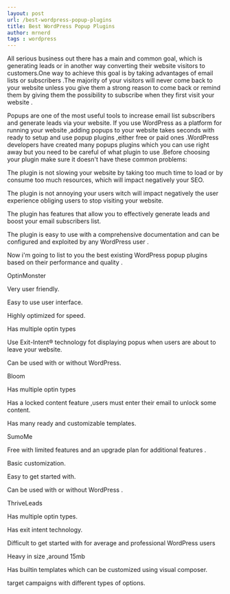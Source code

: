 ```yaml
---
layout: post
url: /best-wordpress-popup-plugins
title: Best WordPress Popup Plugins
author: mrnerd
tags : wordpress
---
```

All serious business out there has a main and common goal, which is generating leads or in another way converting their website visitors to customers.One way to achieve this goal is by taking advantages of email lists or subscribers .The majority of your visitors will never come back to your website unless you give them a strong reason to come back or remind them by giving them the possibility to subscribe when they first visit your website .

Popups are one of the most useful tools to increase email list subscribers and generate leads via your website. If you use WordPress as a platform for running your website ,adding popups to your website takes seconds with ready to setup and use popup plugins ,either free or paid ones .WordPress developers have created many popups plugins which you can use right away but you need to be careful of what plugin to use .Before choosing your plugin make sure it doesn't have these common problems:

The plugin is not slowing your website by taking too much time to load or by consume too much resources,  which will impact negatively your SEO.

The plugin is not annoying your users witch will impact negatively the user experience obliging users to stop visiting your website.

The plugin has features that allow you to effectively generate leads and boost your email subscribers list.

The plugin is easy to use with a comprehensive documentation and can be configured and exploited by any WordPress user .

Now i'm going to list to you the best existing WordPress popup plugins based on their performance and quality .

OptinMonster

Very user friendly.

Easy to use user interface.

Highly optimized for speed.

Has multiple optin types

Use Exit-Intent® technology fot displaying popus when users are about to leave your website.

Can be used with or without WordPress.

Bloom

Has multiple optin types

Has a locked content feature ,users must enter their email to unlock some content.

Has many ready and customizable templates.

SumoMe

Free with limited features and an upgrade plan for additional features  .

Basic customization.

Easy to get started with.

Can be used with or without WordPress .

ThriveLeads

Has multiple optin types.

Has exit intent technology.

Difficult to get started with for average and professional WordPress users

Heavy in size ,around 15mb

Has builtin templates which can be customized using visual composer.

target campaigns with different types of options.

 


